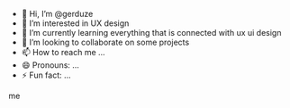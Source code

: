 - 👋 Hi, I’m @gerduze
- 👀 I’m interested in UX design
- 🌱 I’m currently learning everything that is connected with ux ui design
- 💞️ I’m looking to collaborate on some projects 
- 📫 How to reach me ...
- 😄 Pronouns: ...
- ⚡ Fun fact: ...

<!---
gerduze/gerduze is a ✨ special ✨ repository because its `README.md` (this file) appears on your GitHub profile.
You can click the Preview link to take a look at your changes.
--->
me
